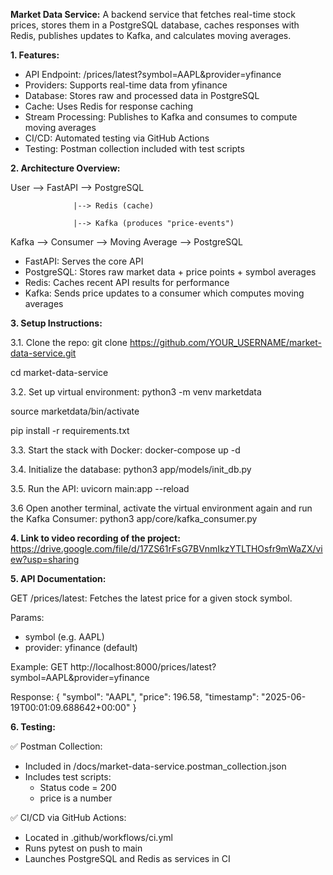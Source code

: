 **Market Data Service:** A backend service that fetches real-time stock prices, stores them in a PostgreSQL database, caches responses with Redis, publishes updates to Kafka, and calculates moving averages.

**1. Features:**

- API Endpoint: /prices/latest?symbol=AAPL&provider=yfinance
- Providers: Supports real-time data from yfinance
- Database: Stores raw and processed data in PostgreSQL
- Cache: Uses Redis for response caching
- Stream Processing: Publishes to Kafka and consumes to compute moving averages
- CI/CD: Automated testing via GitHub Actions
- Testing: Postman collection included with test scripts

**2. Architecture Overview:**

User --> FastAPI --> PostgreSQL

                  |--> Redis (cache)
                  
                  |--> Kafka (produces "price-events")
                  
Kafka   -->   Consumer --> Moving Average --> PostgreSQL

- FastAPI: Serves the core API
- PostgreSQL: Stores raw market data + price points + symbol averages
- Redis: Caches recent API results for performance
- Kafka: Sends price updates to a consumer which computes moving averages

**3. Setup Instructions:**

3.1. Clone the repo: git clone https://github.com/YOUR_USERNAME/market-data-service.git

cd market-data-service

3.2. Set up virtual environment: 
python3 -m venv marketdata

source marketdata/bin/activate

pip install -r requirements.txt

3.3. Start the stack with Docker: docker-compose up -d

3.4. Initialize the database: python3 app/models/init_db.py

3.5. Run the API: uvicorn main:app --reload

3.6 Open another terminal, activate the virtual environment again and run the Kafka Consumer:
python3 app/core/kafka_consumer.py

**4. Link to video recording of the project:** https://drive.google.com/file/d/17ZS61rFsG7BVnmIkzYTLTHOsfr9mWaZX/view?usp=sharing

**5. API Documentation:**

GET /prices/latest: Fetches the latest price for a given stock symbol.

Params:
- symbol (e.g. AAPL)
- provider: yfinance (default)

Example: GET http://localhost:8000/prices/latest?symbol=AAPL&provider=yfinance

Response: {
  "symbol": "AAPL",
  "price": 196.58,
  "timestamp": "2025-06-19T00:01:09.688642+00:00"
}

**6. Testing:**

✅ Postman Collection: 

- Included in /docs/market-data-service.postman_collection.json
- Includes test scripts:
  - Status code = 200
  - price is a number

✅ CI/CD via GitHub Actions:

- Located in .github/workflows/ci.yml
- Runs pytest on push to main
- Launches PostgreSQL and Redis as services in CI
